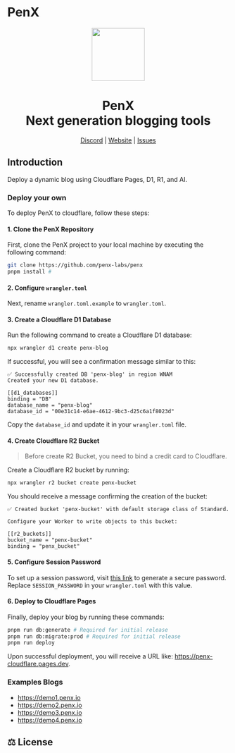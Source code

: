 # PenX

<div align="center">

<a href="https://www.penx.io" alt="PenX Logo">
    <img src="https://www.penx.io/images/logo-512.png" height="120"/></a>

<h1 style="border-bottom: none">
    <b>PenX</b><br />
    Next generation blogging tools
    <br>
</h1>

[Discord](https://discord.gg/nyVpH9njDu) | [Website](https://www.penx.io) | [Issues](https://github.com/penx-lab/penx/issues)

</div>

## Introduction

Deploy a dynamic blog using Cloudflare Pages, D1, R1, and AI.

### Deploy your own

To deploy PenX to cloudflare, follow these steps:

#### 1. Clone the PenX Repository

First, clone the PenX project to your local machine by executing the following command:

```bash
git clone https://github.com/penx-labs/penx
pnpm install # 
```

#### 2. Configure `wrangler.toml`

Next, rename `wrangler.toml.example` to `wrangler.toml`.

#### 3. Create a Cloudflare D1 Database

Run the following command to create a Cloudflare D1 database:

```bash
npx wrangler d1 create penx-blog
```

If successful, you will see a confirmation message similar to this:

```
✅ Successfully created DB 'penx-blog' in region WNAM
Created your new D1 database.

[[d1_databases]]
binding = "DB"
database_name = "penx-blog"
database_id = "00e31c14-e6ae-4612-9bc3-d25c6a1f8023d"
```

Copy the `database_id` and update it in your `wrangler.toml` file.

#### 4. Create Cloudflare R2 Bucket

> Before create R2 Bucket, you need to bind a credit card to Cloudflare.

Create a Cloudflare R2 bucket by running:

```bash
npx wrangler r2 bucket create penx-bucket
```

You should receive a message confirming the creation of the bucket:

```
✅ Created bucket 'penx-bucket' with default storage class of Standard.

Configure your Worker to write objects to this bucket:

[[r2_buckets]]
bucket_name = "penx-bucket"
binding = "penx_bucket"
```

#### 5. Configure Session Password

To set up a session password, visit [this link](https://generate-secret.vercel.app/64) to generate a secure password. Replace `SESSION_PASSWORD` in your `wrangler.toml` with this value.

#### 6. Deploy to Cloudflare Pages

Finally, deploy your blog by running these commands:

```bash
pnpm run db:generate # Required for initial release
pnpm run db:migrate:prod # Required for initial release
pnpm run deploy
```

Upon successful deployment, you will receive a URL like: https://penx-cloudflare.pages.dev.

### Examples Blogs

- https://demo1.penx.io
- https://demo2.penx.io
- https://demo3.penx.io
- https://demo4.penx.io

## ⚖️ License